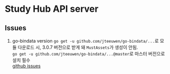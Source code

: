 # Study Hub API server

## Issues
1. go-bindata version
`go get -u github.com/jteeuwen/go-bindata/...`로 모듈 다운로드 시, 3.0.7 버전으로 받게 돼 `MustAssets`가 생성이 안됨.  
`go get -u github.com/jteeuwen/go-bindata/...@master`로 마스터 버전으로 설치 필수  
[github issues](https://github.com/jteeuwen/go-bindata/issues/13)